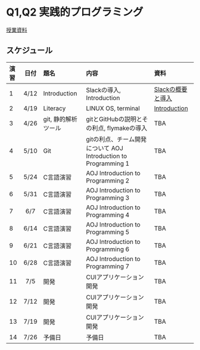 # Q1,Q2 実践的プログラミング

[授業資料](https://sccp2018.github.io "授業資料")

## スケジュール

|演習 |日付   |題名                  |内容                             |資料     |
|:---|:-----:|:--------------------|:-------------------------------|:---------|
|1   |4/12   | Introduction        | Slackの導入, Introduction | [Slackの概要と導入](https://github.com/tspider0176/slack-tutorial-for-SCCP/blob/master/memo.md)  |
|2   |4/19  | Literacy             |  LINUX OS, terminal | [Introduction](https://hackmd.io/s/SyY-NCesg#) |
|3   |4/26  | git, 静的解析ツール  |   gitとGitHubの説明とその利点, flymakeの導入     | TBA |
|4   |5/10  | Git                  | gitの利点、チーム開発について AOJ Introduction to Programming 1         |  TBA    |
|5   |5/24  | C言語演習            | AOJ Introduction to Programming 2     |   TBA       |
|6   |5/31  | C言語演習            | AOJ Introduction to Programming 3      | TBA |
|7   |6/7   | C言語演習            | AOJ Introduction to Programming 4           | TBA |
|8   |6/14  | C言語演習            | AOJ Introduction to Programming 5 |TBA|
|9   |6/21  | C言語演習            | AOJ Introduction to Programming 6 |TBA|
|10  |6/28  | C言語演習            | AOJ Introduction to Programming 7 |TBA|
|11  |7/5   | 開発                 | CUIアプリケーション開発 |TBA|
|12  |7/12  | 開発                 | CUIアプリケーション開発 |TBA|
|13  |7/19  | 開発                 | CUIアプリケーション開発 |TBA|
|14  |7/26  | 予備日               | 予備日 |TBA|

